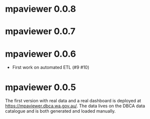 # mpaviewer 0.0.8

# mpaviewer 0.0.7

# mpaviewer 0.0.6
* First work on automated ETL (#9 #10)

# mpaviewer 0.0.5
The first version with real data and a real dashboard is deployed at 
<https://mpaviewer.dbca.wa.gov.au/>.
The data lives on the DBCA data catalogue and is both generated and loaded manually.
